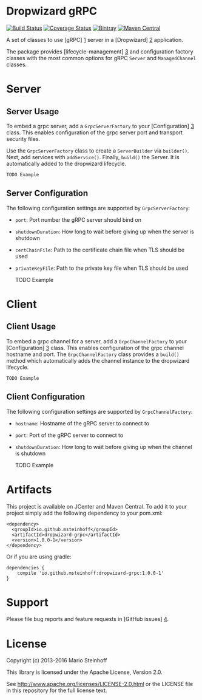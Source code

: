 # Dropwizard gRPC

[![Build Status](https://travis-ci.org/msteinhoff/dropwizard-grpc.svg?branch=master)](https://travis-ci.org/msteinhoff/dropwizard-grpc)
[![Coverage Status](https://img.shields.io/coveralls/msteinhoff/dropwizard-grpc.svg)](https://coveralls.io/r/msteinhoff/dropwizard-grpc)
[![Bintray](https://img.shields.io/bintray/v/msteinhoff/maven/dropwizard-grpc.svg)](https://bintray.com/msteinhoff/maven/dropwizard-grpc)
[![Maven Central](https://img.shields.io/maven-central/v/io.github.msteinhoff/dropwizard-grpc.svg)](http://search.maven.org/#artifactdetails%7Cio.github.msteinhoff%7Cdropwizard-grpc%7C1.0.0-1%7C)

A set of classes to use [gRPC] [1] server in a [Dropwizard] [2] application.  

The package provides [lifecycle-management] [3] and configuration factory
classes with the most common options for gRPC `Server` and `ManagedChannel`
classes.  

[1]: http://www.grpc.io/
[2]: http://dropwizard.io/1.0.0/docs
[3]: http://dropwizard.io/1.0.0/docs/manual/core.html#managed-objects

# Server

## Server Usage

To embed a grpc server, add a `GrpcServerFactory` to your [Configuration] [3]
class.  This enables configuration of the grpc server port and transport
security files.  

Use the `GrpcServerFactory` class to create a `ServerBuilder` via `builder()`.  
Next, add services with `addService()`.  Finally, `build()` the Server. It is
automatically added to the dropwizard lifecycle.  

    TODO Example

[3]: http://dropwizard.io/1.0.0/docs/manual/core.html#configuration

## Server Configuration

The following configuration settings are supported by `GrpcServerFactory`:  

* `port`: Port number the gRPC server should bind on
* `shutdownDuration`: How long to wait before giving up when the server is shutdown
* `certChainFile`: Path to the certificate chain file when TLS should be used
* `privateKeyFile`: Path to the private key file when TLS should be used

    TODO Example

# Client

## Client Usage

To embed a grpc channel for a server, add a `GrpcChannelFactory` to your
[Configuration] [3] class.  This enables configuration of the grpc channel
hostname and port.  The `GrpcChannelFactory` class provides a `build()` method 
which automatically adds the channel instance to the dropwizard lifecycle.  

    TODO Example

## Client Configuration

The following configuration settings are supported by `GrpcChannelFactory`:

* `hostname`: Hostname of the gRPC server to connect to
* `port`: Port of the gRPC server to connect to
* `shutdownDuration`: How long to wait before giving up when the channel is
shutdown

    TODO Example

# Artifacts

This project is available on JCenter and Maven Central.  To add it to your
project simply add the following dependency to your pom.xml:

    <dependency>
      <groupId>io.github.msteinhoff</groupId>
      <artifactId>dropwizard-grpc</artifactId>
      <version>1.0.0-1</version>
    </dependency>

Or if you are using gradle:

    dependencies {
        compile 'io.github.msteinhoff:dropwizard-grpc:1.0.0-1'
    }

# Support

Please file bug reports and feature requests in [GitHub issues] [4].  

[4]: https://github.com/msteinhoff/dropwizard-grpc/issues

# License

Copyright (c) 2013-2016 Mario Steinhoff

This library is licensed under the Apache License, Version 2.0.

See http://www.apache.org/licenses/LICENSE-2.0.html or the LICENSE file in this
repository for the full license text.  
